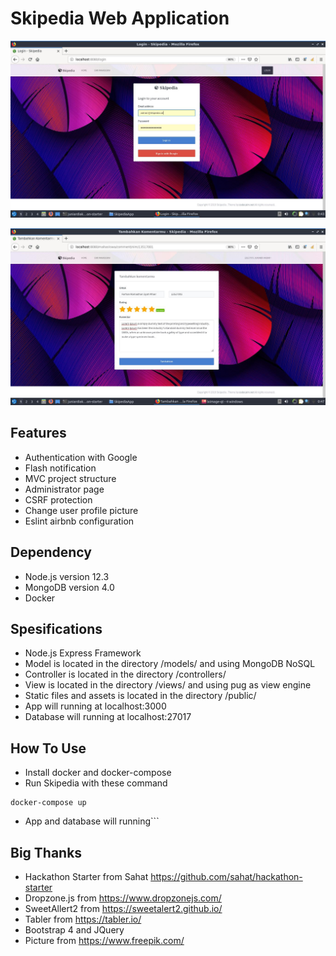 # Skipedia Web Application
![alt text](https://raw.githubusercontent.com/juniardiakbar/Skippedia/master/pict/1.jpg)

![alt text](https://raw.githubusercontent.com/juniardiakbar/Skippedia/master/pict/6.jpg)

## Features
- Authentication with Google
- Flash notification
- MVC project structure
- Administrator page
- CSRF protection
- Change user profile picture
- Eslint airbnb configuration 

## Dependency
- Node.js version 12.3
- MongoDB version 4.0
- Docker

## Spesifications
- Node.js Express Framework
- Model is located in the directory /models/ and using MongoDB NoSQL
- Controller is located in the directory /controllers/
- View is located in the directory /views/ and using pug as view engine
- Static files and assets is located in the directory /public/
- App will running at localhost:3000
- Database will running at localhost:27017 

## How To Use
- Install docker and docker-compose
- Run Skipedia with these command
```
docker-compose up
```
- App and database will running```


## Big Thanks
- Hackathon Starter from Sahat https://github.com/sahat/hackathon-starter
- Dropzone.js from https://www.dropzonejs.com/
- SweetAllert2 from https://sweetalert2.github.io/
- Tabler from https://tabler.io/
- Bootstrap 4 and JQuery
- Picture from https://www.freepik.com/
